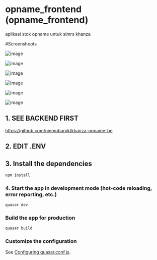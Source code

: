 # opname_frontend (opname_frontend)

aplikasi stok opname untuk simrs khanza

#Screenshoots


![image](https://user-images.githubusercontent.com/39018645/154034821-506560a7-a47d-4792-bb1a-0d781750f946.png)

![image](https://user-images.githubusercontent.com/39018645/154034729-8a44919b-bcef-4188-9be9-8d6342d2727a.png)

![image](https://user-images.githubusercontent.com/39018645/154034969-8c3c36fc-e207-458c-b568-5d2c295771ee.png)

![image](https://user-images.githubusercontent.com/39018645/154035068-6419ba70-62e6-45d2-b44a-f2b46bfbfd31.png)

![image](https://user-images.githubusercontent.com/39018645/154036661-e5af0861-58e6-4a64-9c31-ad626e453466.png)

![image](https://user-images.githubusercontent.com/39018645/154036872-77e0d697-04c3-4c14-b01a-5c7c1127c15a.png)



## 1. SEE BACKEND FIRST
https://github.com/niemubarok/khanza-opname-be

## 2. EDIT .ENV

## 3. Install the dependencies
```bash
npm install
```

### 4. Start the app in development mode (hot-code reloading, error reporting, etc.)
```bash
quasar dev
```


### Build the app for production
```bash
quasar build
```

### Customize the configuration
See [Configuring quasar.conf.js](https://quasar.dev/quasar-cli/quasar-conf-js).


